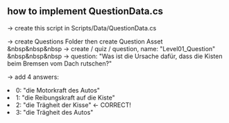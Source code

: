 <html>

<h2>how to implement QuestionData.cs </h2>
-> create this script in Scripts/Data/QuestionData.cs <br>

-> create Questions Folder then create Question Asset <br>
&nbsp&nbsp&nbsp -> create / quiz / question, name: "Level01_Question" <br>
&nbsp&nbsp&nbsp -> question: "Was ist die Ursache dafür, dass die Kisten beim Bremsen vom Dach rutschen?" <br>

-> add 4 answers:
<li> 0: "die Motorkraft des Autos" </li>
<li> 1: "die Reibungskraft auf die Kiste" </li>
<li> 2: "die Trägheit der Kisse" ← CORRECT! </li>
<li> 3: "die Trägheit des Autos" </li>

</html>
